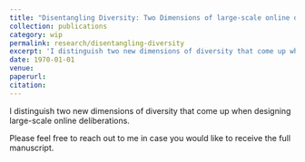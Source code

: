 ```yaml
---
title: "Disentangling Diversity: Two Dimensions of large-scale online deliberation"
collection: publications
category: wip
permalink: research/disentangling-diversity
excerpt: 'I distinguish two new dimensions of diversity that come up when designing large-scale online deliberations.'
date: 1970-01-01
venue: 
paperurl: 
citation: 
---
```


I distinguish two new dimensions of diversity that come up when designing large-scale online deliberations.

Please feel free to reach out to me in case you would like to receive the full manuscript. 
